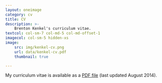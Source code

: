 ```yaml
---
layout: oneimage
category: cv
title: CV
description: >-
    Brenton Kenkel's curriculum vitae.
textcol: col-sm-7 col-md-5 col-md-offset-1
imagecol: col-sm-5 hidden-xs
image:
    src: img/kenkel-cv.png
    url: data/kenkel-cv.pdf
    thumbnail: true

---
```


My curriculum vitae is available as a [PDF file](data/kenkel-cv.pdf) (last
updated August 2014).
